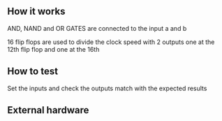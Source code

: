 <!---

This file is used to generate your project datasheet. Please fill in the information below and delete any unused
sections.

You can also include images in this folder and reference them in the markdown. Each image must be less than
512 kb in size, and the combined size of all images must be less than 1 MB.
-->

## How it works
AND, NAND and OR GATES are connected to the input a and b

16 flip flops are used to divide the clock speed with 2 outputs one at the 12th flip flop and one at the 16th 
## How to test

Set the inputs and check the outputs match with the expected results

## External hardware


